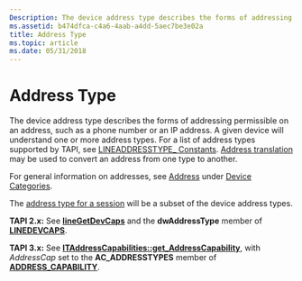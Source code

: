 ```yaml
---
Description: The device address type describes the forms of addressing permissible on an address, such as a phone number or an IP address.
ms.assetid: b474dfca-c4a6-4aab-a4dd-5aec7be3e02a
title: Address Type
ms.topic: article
ms.date: 05/31/2018
---
```


# Address Type

The device address type describes the forms of addressing permissible on an address, such as a phone number or an IP address. A given device will understand one or more address types. For a list of address types supported by TAPI, see [LINEADDRESSTYPE\_ Constants](lineaddresstype--constants.md). [Address translation](initiate-a-session-ovr.md) may be used to convert an address from one type to another.

For general information on addresses, see [Address](address-ovr.md) under [Device Categories](device-categories.md).

The [address type for a session](address-type-for-a-session-ovr.md) will be a subset of the device address types.

**TAPI 2.x:** See [**lineGetDevCaps**](/windows/win32/api/tapi/nf-tapi-linegetdevcaps) and the **dwAddressType** member of [**LINEDEVCAPS**](/windows/win32/api/tapi/ns-tapi-linedevcaps).

**TAPI 3.x:** See [**ITAddressCapabilities::get\_AddressCapability**](/windows/desktop/api/tapi3if/nf-tapi3if-itaddresscapabilities-get_addresscapability), with *AddressCap* set to the **AC\_ADDRESSTYPES** member of [**ADDRESS\_CAPABILITY**](/windows/desktop/api/Tapi3if/ne-tapi3if-address_capability).

 

 